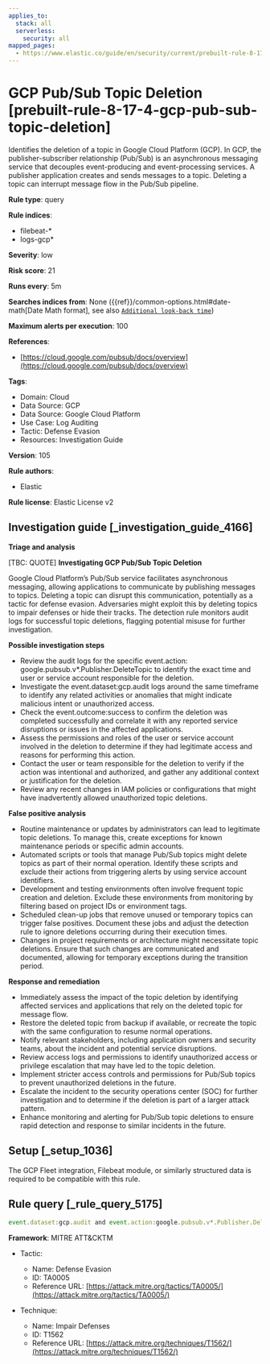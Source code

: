 ```yaml
---
applies_to:
  stack: all
  serverless:
    security: all
mapped_pages:
  - https://www.elastic.co/guide/en/security/current/prebuilt-rule-8-17-4-gcp-pub-sub-topic-deletion.html
---
```


# GCP Pub/Sub Topic Deletion [prebuilt-rule-8-17-4-gcp-pub-sub-topic-deletion]

Identifies the deletion of a topic in Google Cloud Platform (GCP). In GCP, the publisher-subscriber relationship (Pub/Sub) is an asynchronous messaging service that decouples event-producing and event-processing services. A publisher application creates and sends messages to a topic. Deleting a topic can interrupt message flow in the Pub/Sub pipeline.

**Rule type**: query

**Rule indices**:

* filebeat-*
* logs-gcp*

**Severity**: low

**Risk score**: 21

**Runs every**: 5m

**Searches indices from**: None ({{ref}}/common-options.html#date-math[Date Math format], see also [`Additional look-back time`](docs-content://solutions/security/detect-and-alert/create-detection-rule.md#rule-schedule))

**Maximum alerts per execution**: 100

**References**:

* [https://cloud.google.com/pubsub/docs/overview](https://cloud.google.com/pubsub/docs/overview)

**Tags**:

* Domain: Cloud
* Data Source: GCP
* Data Source: Google Cloud Platform
* Use Case: Log Auditing
* Tactic: Defense Evasion
* Resources: Investigation Guide

**Version**: 105

**Rule authors**:

* Elastic

**Rule license**: Elastic License v2

## Investigation guide [_investigation_guide_4166]

**Triage and analysis**

[TBC: QUOTE]
**Investigating GCP Pub/Sub Topic Deletion**

Google Cloud Platform’s Pub/Sub service facilitates asynchronous messaging, allowing applications to communicate by publishing messages to topics. Deleting a topic can disrupt this communication, potentially as a tactic for defense evasion. Adversaries might exploit this by deleting topics to impair defenses or hide their tracks. The detection rule monitors audit logs for successful topic deletions, flagging potential misuse for further investigation.

**Possible investigation steps**

* Review the audit logs for the specific event.action: google.pubsub.v*.Publisher.DeleteTopic to identify the exact time and user or service account responsible for the deletion.
* Investigate the event.dataset:gcp.audit logs around the same timeframe to identify any related activities or anomalies that might indicate malicious intent or unauthorized access.
* Check the event.outcome:success to confirm the deletion was completed successfully and correlate it with any reported service disruptions or issues in the affected applications.
* Assess the permissions and roles of the user or service account involved in the deletion to determine if they had legitimate access and reasons for performing this action.
* Contact the user or team responsible for the deletion to verify if the action was intentional and authorized, and gather any additional context or justification for the deletion.
* Review any recent changes in IAM policies or configurations that might have inadvertently allowed unauthorized topic deletions.

**False positive analysis**

* Routine maintenance or updates by administrators can lead to legitimate topic deletions. To manage this, create exceptions for known maintenance periods or specific admin accounts.
* Automated scripts or tools that manage Pub/Sub topics might delete topics as part of their normal operation. Identify these scripts and exclude their actions from triggering alerts by using service account identifiers.
* Development and testing environments often involve frequent topic creation and deletion. Exclude these environments from monitoring by filtering based on project IDs or environment tags.
* Scheduled clean-up jobs that remove unused or temporary topics can trigger false positives. Document these jobs and adjust the detection rule to ignore deletions occurring during their execution times.
* Changes in project requirements or architecture might necessitate topic deletions. Ensure that such changes are communicated and documented, allowing for temporary exceptions during the transition period.

**Response and remediation**

* Immediately assess the impact of the topic deletion by identifying affected services and applications that rely on the deleted topic for message flow.
* Restore the deleted topic from backup if available, or recreate the topic with the same configuration to resume normal operations.
* Notify relevant stakeholders, including application owners and security teams, about the incident and potential service disruptions.
* Review access logs and permissions to identify unauthorized access or privilege escalation that may have led to the topic deletion.
* Implement stricter access controls and permissions for Pub/Sub topics to prevent unauthorized deletions in the future.
* Escalate the incident to the security operations center (SOC) for further investigation and to determine if the deletion is part of a larger attack pattern.
* Enhance monitoring and alerting for Pub/Sub topic deletions to ensure rapid detection and response to similar incidents in the future.


## Setup [_setup_1036]

The GCP Fleet integration, Filebeat module, or similarly structured data is required to be compatible with this rule.


## Rule query [_rule_query_5175]

```js
event.dataset:gcp.audit and event.action:google.pubsub.v*.Publisher.DeleteTopic and event.outcome:success
```

**Framework**: MITRE ATT&CKTM

* Tactic:

    * Name: Defense Evasion
    * ID: TA0005
    * Reference URL: [https://attack.mitre.org/tactics/TA0005/](https://attack.mitre.org/tactics/TA0005/)

* Technique:

    * Name: Impair Defenses
    * ID: T1562
    * Reference URL: [https://attack.mitre.org/techniques/T1562/](https://attack.mitre.org/techniques/T1562/)



